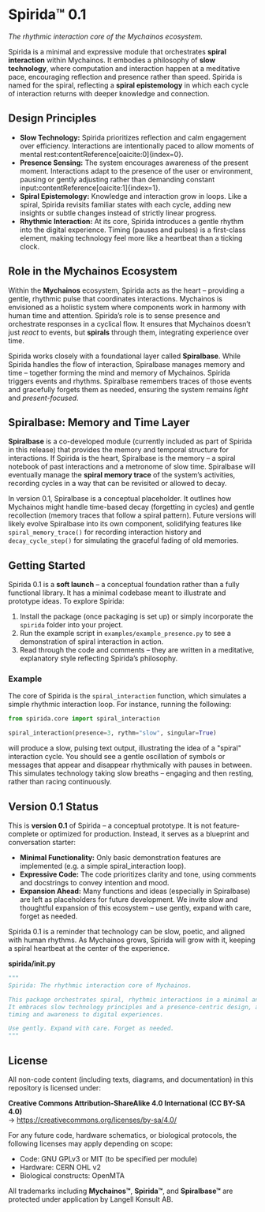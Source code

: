 # Spirida™ 0.1

*The rhythmic interaction core of the Mychainos ecosystem.*

Spirida is a minimal and expressive module that orchestrates **spiral interaction** within Mychainos. It embodies a philosophy of **slow technology**, where computation and interaction happen at a meditative pace, encouraging reflection and presence rather than speed. Spirida is named for the spiral, reflecting a **spiral epistemology** in which each cycle of interaction returns with deeper knowledge and connection.

## Design Principles

- **Slow Technology:** Spirida prioritizes reflection and calm engagement over efficiency. Interactions are intentionally paced to allow moments of mental rest:contentReference[oaicite:0]{index=0}.
- **Presence Sensing:** The system encourages awareness of the present moment. Interactions adapt to the presence of the user or environment, pausing or gently adjusting rather than demanding constant input:contentReference[oaicite:1]{index=1}.
- **Spiral Epistemology:** Knowledge and interaction grow in loops. Like a spiral, Spirida revisits familiar states with each cycle, adding new insights or subtle changes instead of strictly linear progress.
- **Rhythmic Interaction:** At its core, Spirida introduces a gentle rhythm into the digital experience. Timing (pauses and pulses) is a first-class element, making technology feel more like a heartbeat than a ticking clock.

## Role in the Mychainos Ecosystem

Within the **Mychainos** ecosystem, Spirida acts as the heart – providing a gentle, rhythmic pulse that coordinates interactions. Mychainos is envisioned as a holistic system where components work in harmony with human time and attention. Spirida’s role is to sense presence and orchestrate responses in a cyclical flow. It ensures that Mychainos doesn’t just *react* to events, but **spirals** through them, integrating experience over time.

Spirida works closely with a foundational layer called **Spiralbase**. While Spirida handles the flow of interaction, Spiralbase manages memory and time – together forming the mind and memory of Mychainos. Spirida triggers events and rhythms. Spiralbase remembers traces of those events and gracefully forgets them as needed, ensuring the system remains *light* and *present-focused*.

## Spiralbase: Memory and Time Layer

**Spiralbase** is a co-developed module (currently included as part of Spirida in this release) that provides the memory and temporal structure for interactions. If Spirida is the heart, Spiralbase is the memory – a spiral notebook of past interactions and a metronome of slow time. Spiralbase will eventually manage the **spiral memory trace** of the system’s activities, recording cycles in a way that can be revisited or allowed to decay.

In version 0.1, Spiralbase is a conceptual placeholder. It outlines how Mychainos might handle time-based decay (forgetting in cycles) and gentle recollection (memory traces that follow a spiral pattern). Future versions will likely evolve Spiralbase into its own component, solidifying features like `spiral_memory_trace()` for recording interaction history and `decay_cycle_step()` for simulating the graceful fading of old memories.

## Getting Started

Spirida 0.1 is a **soft launch** – a conceptual foundation rather than a fully functional library. It has a minimal codebase meant to illustrate and prototype ideas. To explore Spirida:

1. Install the package (once packaging is set up) or simply incorporate the `spirida` folder into your project.
2. Run the example script in `examples/example_presence.py` to see a demonstration of spiral interaction in action.
3. Read through the code and comments – they are written in a meditative, explanatory style reflecting Spirida’s philosophy.

### Example

The core of Spirida is the `spiral_interaction` function, which simulates a simple rhythmic interaction loop. For instance, running the following:

```python
from spirida.core import spiral_interaction

spiral_interaction(presence=3, rythm="slow", singular=True)
```

will produce a slow, pulsing text output, illustrating the idea of a "spiral" interaction cycle. You should see a gentle oscillation of symbols or messages that appear and disappear rhythmically with pauses in between. This simulates technology taking slow breaths – engaging and then resting, rather than racing continuously.
## Version 0.1 Status
This is **version 0.1** of Spirida – a conceptual prototype. It is not feature-complete or optimized for production. Instead, it serves as a blueprint and conversation starter:

- **Minimal Functionality:** Only basic demonstration features are implemented (e.g. a simple spiral_interaction loop).
- **Expressive Code:** The code prioritizes clarity and tone, using comments and docstrings to convey intention and mood.
- **Expansion Ahead:** Many functions and ideas (especially in Spiralbase) are left as placeholders for future development. We invite slow and thoughtful expansion of this ecosystem – use gently, expand with care, forget as needed.

Spirida 0.1 is a reminder that technology can be slow, poetic, and aligned with human rhythms. As Mychainos grows, Spirida will grow with it, keeping a spiral heartbeat at the center of the experience.

**spirida/__init__.py**  
```python
"""
Spirida: The rhythmic interaction core of Mychainos.

This package orchestrates spiral, rhythmic interactions in a minimal and meditative way. 
It embraces slow technology principles and a presence-centric design, aiming to add gentle 
timing and awareness to digital experiences.

Use gently. Expand with care. Forget as needed.
"""
```

## License

All non-code content (including texts, diagrams, and documentation) in this repository is licensed under:

**Creative Commons Attribution-ShareAlike 4.0 International (CC BY-SA 4.0)**  
→ https://creativecommons.org/licenses/by-sa/4.0/

For any future code, hardware schematics, or biological protocols, the following licenses may apply depending on scope:

- Code: GNU GPLv3 or MIT (to be specified per module)
- Hardware: CERN OHL v2
- Biological constructs: OpenMTA

All trademarks including **Mychainos™**, **Spirida™**, and **Spiralbase™** are protected under application by Langell Konsult AB.